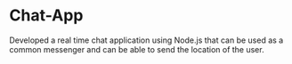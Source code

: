 # Chat-App
Developed a real time chat application using Node.js that can be used as a common messenger and can be able to send the location of the user.

